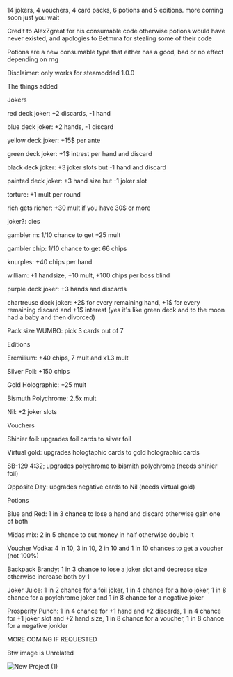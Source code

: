 14 jokers, 4 vouchers, 4 card packs, 6 potions and 5 editions. more coming soon just you wait

Credit to AlexZgreat for his consumable code otherwise potions would have never existed, and apologies to Betmma for stealing some of their code

Potions are a new consumable type that either has a good, bad or no effect depending on rng

Disclaimer: only works for steamodded 1.0.0

The things added

Jokers

red deck joker: +2 discards, -1 hand

blue deck joker: +2 hands, -1 discard

yellow deck joker: +15$ per ante

green deck joker: +1$ intrest per hand and discard

black deck joker: +3 joker slots but -1 hand and discard

painted deck joker: +3 hand size but -1 joker slot

torture: +1 mult per round

rich gets richer: +30 mult if you have 30$ or more

joker?: dies

gambler m: 1/10 chance to get +25 mult

gambler chip: 1/10 chance to get 66 chips

knurples: +40 chips per hand

william: +1 handsize, +10 mult, +100 chips per boss blind 

purple deck joker: +3 hands and discards

chartreuse deck joker: +2$ for every remaining hand, +1$ for every remaining discard and +1$ interest (yes it's like green deck and to the moon had a baby and then divorced)

Pack size WUMBO: pick 3 cards out of 7

Editions

Eremilium: +40 chips, 7 mult and x1.3 mult

Silver Foil: +150 chips

Gold Holographic: +25 mult

Bismuth Polychrome: 2.5x mult

Nil: +2 joker slots

Vouchers

Shinier foil: upgrades foil cards to silver foil

Virtual gold: upgrades hologtaphic cards to gold holographic cards

SB-129 4:32; upgrades polychrome to bismith polychrome (needs shinier foil)

Opposite Day: upgrades negative cards to Nil (needs virtual gold)

Potions

Blue and Red: 1 in 3 chance to lose a hand and discard otherwise gain one of both

Midas mix: 2 in 5 chance to cut money in half otherwise double it

Voucher Vodka: 4 in 10, 3 in 10, 2 in 10 and 1 in 10 chances to get a voucher (not 100%)

Backpack Brandy: 1 in 3 chance to lose a joker slot and decrease size otherwise increase both by 1

Joker Juice: 1 in 2 chance for a foil joker, 1 in 4 chance for a holo joker, 1 in 8 chance for a poylchrome joker and 1 in 8 chance for a negative joker

Prosperity Punch: 1 in 4 chance for +1 hand and +2 discards, 1 in 4 chance for +1 joker slot and +2 hand size, 1 in 8 chance for a voucher, 1 in 8 chance for a negative jonkler

MORE COMING IF REQUESTED

Btw image is Unrelated

![New Project (1)](https://github.com/Aigengoku/Stupidity-the-mod/assets/171994276/22806a04-70a9-4c2d-bc43-0d0d14b174d3)
